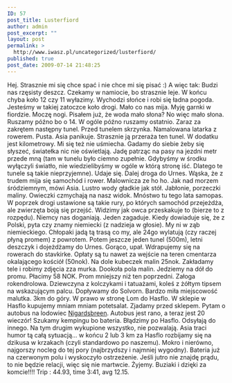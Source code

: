 ```yaml
---
ID: 57
post_title: Lusterfiord
author: admin
post_excerpt: ""
layout: post
permalink: >
  http://www.iwasz.pl/uncategorized/lusterfiord/
published: true
post_date: 2009-07-14 21:48:25
---
```

Hej. Strasznie mi się chce spać i nie chce mi się pisać :) A więc tak: Budzi nas rzęsisty deszcz. Czekamy w namiocie, bo strasznie leje. W końcu chyba koło 12 czy 11 wyłazimy. Wychodzi słońce i robi się ładna pogoda. Jesteśmy w takiej zatoczce koło drogi. Mało co nas mija. Myję garnki w fiordzie. Moczę nogi. Pisałem już, że woda mało słona? No więc mało słona. Ruszamy późno bo o 14. W ogóle późno ruszamy ostatnio. Zaraz za zakrętem następny tunel. Przed tunelem skrzynka. Namalowana latarka z rowerem. Pusta. Asia panikuje. Strasznie ją przeraża ten tunel. W dodatku jest kilometrowy. Mi się też nie uśmiecha. Gadamy do siebie żeby się słyszeć, światełka nic nie oświetlają. Jadę patrząc na pasy na jezdni metr przede mną (tam w tunelu było ciemno zupełnie. Gdybyśmy w środku wyłączyli światło, nie wiedzielibyśmy w ogóle w którą stronę iść. Dlatego te tunele są takie nieprzyjemne). Udaje się. Dalej droga do Urnes. Wąska, że z trudem mija się samochód i rower. Malownicza ze ho ho. Jak nad morzem śródziemnym, mówi Asia. Lustro wody gładkie jak stół. Jabłonie, porzeczki maliny. Owieczki czmychają na nasz widok. Mnóstwo tu tego lata samopas. W poprzek drogi ustawione są takie rury, po których samochód przejeżdża, ale zwierzęta boją się przejść. Widzimy jak owca przeskakuje to (bierze to z rozpędu). Niemcy nas doganiają. Jeden zagaduje. Kiedy dowiaduje się, że z Polski, pyta czy znamy niemiecki (z nadzieja w głosie). My ni w ząb niemieckiego. Chłopaki jadą tą trasą co my, ale 24go wylatują (czy raczej płyną promem) z powrotem. Potem jeszcze jeden tunel (500m), letni deszczyk i dojeżdżamy do Urnes. Gorąco, upał. Wdrapujemy się na rowerach do stavkirke. Opłaty są tu nawet za wejście na teren cmentarza okalającego kościół (50nok). Na dole kubeczek malin 25nok. Zakładamy tele i robimy zdjęcia zza murka. Dookoła pola malin. Jedziemy na dół do promu. Płacimy 58 NOK. Prom mniejszy niż ten poprzedni. Załoga rokendrolowa. Dziewczyna z kolczykami i tatuażami, koleś z żółtym tipsem na wskazującym palcu. Dopływamy do Solvorn. Bardzo miła miejscowość malutka. 3km do góry. W prawo w stronę Lom do Hasflo. W sklepie w Hasflo kupujemy mniam mniam potetsalat. Zjadamy przed sklepem. Pytam o autobus na lodowiec <a title="Lodowiec piękny" href="http://en.wikipedia.org/wiki/Nigardsbreen" target="_blank">Nigardsbreen</a>. Autobus jest rano, a teraz jest 20 wieczór! Szukamy kempingu bo bateria. Błądzimy po Hasflo. Odsyłają do innego. Na tym drugim wykupione wszystko, nie pozwalają. Asia traci humor tą całą sytuacją... w końcu 2 lub 3 km za Hasflo rozbijamy się na dzikusa w krzakach (czyli standardowo po naszemu). Mokro i nierówno, najgorszy nocleg do tej pory (najbrzydszy i najmniej wygodny). Bateria już na czerwonym polu i wyskoczyło ostrzeżenie. Jeśli jutro nie znajdę prądu, to nie będzie relacji, więc się nie martwcie. Żyjemy. Buziaki i dzięki za komcie!!!! Trip : 44.93, time 3:41, avg 12.15.
